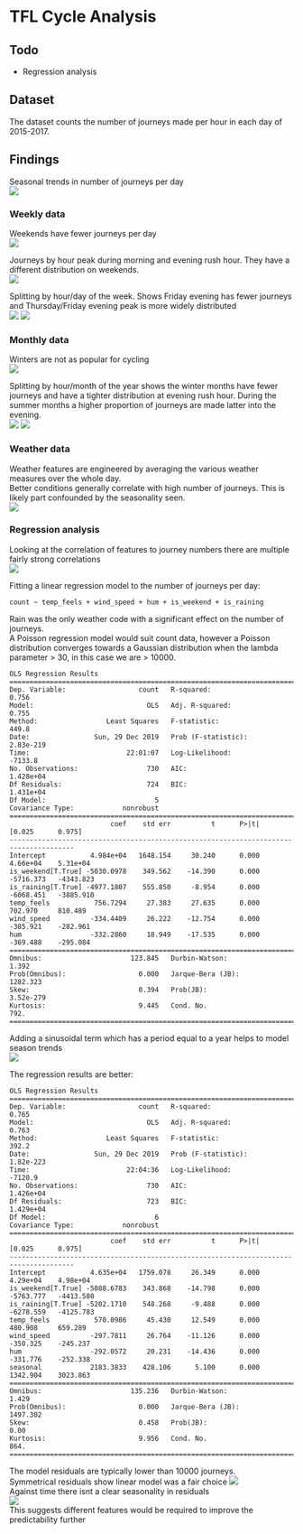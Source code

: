 # TFL Cycle Analysis

## Todo
* Regression analysis

## Dataset
The dataset counts the number of journeys made per hour in each day of 2015-2017.  
## Findings
Seasonal trends in number of journeys per day  
![](images/against_time.png)

### Weekly data
Weekends have fewer journeys per day  
![](images/journeys_per_week.png)

Journeys by hour peak during morning and evening rush hour. They have a different distribution on weekends.  
![](images/journeys_per_hour_boxplot.png)

Splitting by hour/day of the week. Shows Friday evening has fewer journeys and Thursday/Friday evening peak is more widely distributed  
![](images/journeys_per_hour_week.png) ![](images/journeys_per_hour_week_prop.png)

### Monthly data
Winters are not as popular for cycling  
![](images/journeys_per_month.png)

Splitting by hour/month of the year shows the winter months have fewer journeys and have a tighter distribution at evening rush hour. During the summer months a higher proportion of journeys are made latter into the evening.  
![](images/journeys_per_hour_month.png) ![](images/journeys_per_hour_month_prop.png)

### Weather data
Weather features are engineered by averaging the various weather measures over the whole day.  
Better conditions generally correlate with high number of journeys. This is likely part confounded by the seasonality seen.  
![](images/weather_codes.png)

### Regression analysis
Looking at the correlation of features to journey numbers there are multiple fairly strong correlations  
![](images/pairplot.png)

Fitting a linear regression model to the number of journeys per day:  
```
count ~ temp_feels + wind_speed + hum + is_weekend + is_raining
```
Rain was the only weather code with a significant effect on the number of journeys.  
A Poisson regression model would suit count data, however a Poisson distribution converges towards a Gaussian distribution when the lambda parameter > 30, in this case we are > 10000.  

```
OLS Regression Results                            
==============================================================================
Dep. Variable:                  count   R-squared:                       0.756
Model:                            OLS   Adj. R-squared:                  0.755
Method:                 Least Squares   F-statistic:                     449.8
Date:                Sun, 29 Dec 2019   Prob (F-statistic):          2.83e-219
Time:                        22:01:07   Log-Likelihood:                -7133.8
No. Observations:                 730   AIC:                         1.428e+04
Df Residuals:                     724   BIC:                         1.431e+04
Df Model:                           5                                         
Covariance Type:            nonrobust                                         
======================================================================================
                         coef    std err          t      P>|t|      [0.025      0.975]
--------------------------------------------------------------------------------------
Intercept           4.984e+04   1648.154     30.240      0.000    4.66e+04    5.31e+04
is_weekend[T.True] -5030.0978    349.562    -14.390      0.000   -5716.373   -4343.823
is_raining[T.True] -4977.1807    555.850     -8.954      0.000   -6068.451   -3885.910
temp_feels           756.7294     27.383     27.635      0.000     702.970     810.489
wind_speed          -334.4409     26.222    -12.754      0.000    -385.921    -282.961
hum                 -332.2860     18.949    -17.535      0.000    -369.488    -295.084
==============================================================================
Omnibus:                      123.845   Durbin-Watson:                   1.392
Prob(Omnibus):                  0.000   Jarque-Bera (JB):             1282.323
Skew:                           0.394   Prob(JB):                    3.52e-279
Kurtosis:                       9.445   Cond. No.                         792.
==============================================================================
```

Adding a sinusoidal term which has a period equal to a year helps to model season trends  
![](images/seasonal_feature.png)  

The regression results are better:
```
OLS Regression Results                            
==============================================================================
Dep. Variable:                  count   R-squared:                       0.765
Model:                            OLS   Adj. R-squared:                  0.763
Method:                 Least Squares   F-statistic:                     392.2
Date:                Sun, 29 Dec 2019   Prob (F-statistic):          1.82e-223
Time:                        22:04:36   Log-Likelihood:                -7120.9
No. Observations:                 730   AIC:                         1.426e+04
Df Residuals:                     723   BIC:                         1.429e+04
Df Model:                           6                                         
Covariance Type:            nonrobust                                         
======================================================================================
                         coef    std err          t      P>|t|      [0.025      0.975]
--------------------------------------------------------------------------------------
Intercept           4.635e+04   1759.078     26.349      0.000    4.29e+04    4.98e+04
is_weekend[T.True] -5088.6783    343.868    -14.798      0.000   -5763.777   -4413.580
is_raining[T.True] -5202.1710    548.268     -9.488      0.000   -6278.559   -4125.783
temp_feels           570.0986     45.430     12.549      0.000     480.908     659.289
wind_speed          -297.7811     26.764    -11.126      0.000    -350.325    -245.237
hum                 -292.0572     20.231    -14.436      0.000    -331.776    -252.338
seasonal            2183.3833    428.106      5.100      0.000    1342.904    3023.863
==============================================================================
Omnibus:                      135.236   Durbin-Watson:                   1.429
Prob(Omnibus):                  0.000   Jarque-Bera (JB):             1497.302
Skew:                           0.458   Prob(JB):                         0.00
Kurtosis:                       9.956   Cond. No.                         864.
==============================================================================
```
The model residuals are typically lower than 10000 journeys.  
Symmetrical residuals show linear model was a fair choice 
![](images/resid_hist.png)  
Against time there isnt a clear seasonality in residuals  
![](images/resid.png)  
This suggests different features would be required to improve the predictability further